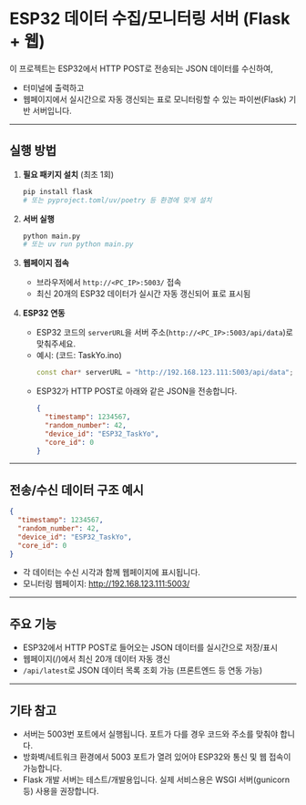 # ESP32 데이터 수집/모니터링 서버 (Flask + 웹)

이 프로젝트는 ESP32에서 HTTP POST로 전송되는 JSON 데이터를 수신하여,

- 터미널에 출력하고
- 웹페이지에서 실시간으로 자동 갱신되는 표로 모니터링할 수 있는
  파이썬(Flask) 기반 서버입니다.

---

## 실행 방법

1. **필요 패키지 설치** (최초 1회)

   ```bash
   pip install flask
   # 또는 pyproject.toml/uv/poetry 등 환경에 맞게 설치
   ```

2. **서버 실행**

   ```bash
   python main.py
   # 또는 uv run python main.py
   ```

3. **웹페이지 접속**

   - 브라우저에서 `http://<PC_IP>:5003/` 접속
   - 최신 20개의 ESP32 데이터가 실시간 자동 갱신되어 표로 표시됨

4. **ESP32 연동**
   - ESP32 코드의 `serverURL`을 서버 주소(`http://<PC_IP>:5003/api/data`)로 맞춰주세요.
   - 예시: (코드: TaskYo.ino)
     ```cpp
     const char* serverURL = "http://192.168.123.111:5003/api/data";
     ```
   - ESP32가 HTTP POST로 아래와 같은 JSON을 전송합니다.
     ```json
     {
       "timestamp": 1234567,
       "random_number": 42,
       "device_id": "ESP32_TaskYo",
       "core_id": 0
     }
     ```

---

## 전송/수신 데이터 구조 예시

```json
{
  "timestamp": 1234567,
  "random_number": 42,
  "device_id": "ESP32_TaskYo",
  "core_id": 0
}
```

- 각 데이터는 수신 시각과 함께 웹페이지에 표시됩니다.
- 모니터링 웹페이지: http://192.168.123.111:5003/

---

## 주요 기능

- ESP32에서 HTTP POST로 들어오는 JSON 데이터를 실시간으로 저장/표시
- 웹페이지(/)에서 최신 20개 데이터 자동 갱신
- `/api/latest`로 JSON 데이터 목록 조회 가능 (프론트엔드 등 연동 가능)

---

## 기타 참고

- 서버는 5003번 포트에서 실행됩니다. 포트가 다를 경우 코드와 주소를 맞춰야 합니다.
- 방화벽/네트워크 환경에서 5003 포트가 열려 있어야 ESP32와 통신 및 웹 접속이 가능합니다.
- Flask 개발 서버는 테스트/개발용입니다. 실제 서비스용은 WSGI 서버(gunicorn 등) 사용을 권장합니다.
